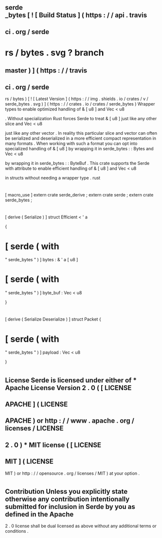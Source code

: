#
serde
\
_bytes
[
!
[
Build
Status
]
(
https
:
/
/
api
.
travis
-
ci
.
org
/
serde
-
rs
/
bytes
.
svg
?
branch
=
master
)
]
(
https
:
/
/
travis
-
ci
.
org
/
serde
-
rs
/
bytes
)
[
!
[
Latest
Version
]
(
https
:
/
/
img
.
shields
.
io
/
crates
/
v
/
serde_bytes
.
svg
)
]
(
https
:
/
/
crates
.
io
/
crates
/
serde_bytes
)
Wrapper
types
to
enable
optimized
handling
of
&
[
u8
]
and
Vec
<
u8
>
.
Without
specialization
Rust
forces
Serde
to
treat
&
[
u8
]
just
like
any
other
slice
and
Vec
<
u8
>
just
like
any
other
vector
.
In
reality
this
particular
slice
and
vector
can
often
be
serialized
and
deserialized
in
a
more
efficient
compact
representation
in
many
formats
.
When
working
with
such
a
format
you
can
opt
into
specialized
handling
of
&
[
u8
]
by
wrapping
it
in
serde_bytes
:
:
Bytes
and
Vec
<
u8
>
by
wrapping
it
in
serde_bytes
:
:
ByteBuf
.
This
crate
supports
the
Serde
with
attribute
to
enable
efficient
handling
of
&
[
u8
]
and
Vec
<
u8
>
in
structs
without
needing
a
wrapper
type
.
rust
#
[
macro_use
]
extern
crate
serde_derive
;
extern
crate
serde
;
extern
crate
serde_bytes
;
#
[
derive
(
Serialize
)
]
struct
Efficient
<
'
a
>
{
#
[
serde
(
with
=
"
serde_bytes
"
)
]
bytes
:
&
'
a
[
u8
]
#
[
serde
(
with
=
"
serde_bytes
"
)
]
byte_buf
:
Vec
<
u8
>
}
#
[
derive
(
Serialize
Deserialize
)
]
struct
Packet
{
#
[
serde
(
with
=
"
serde_bytes
"
)
]
payload
:
Vec
<
u8
>
}
#
#
License
Serde
is
licensed
under
either
of
*
Apache
License
Version
2
.
0
(
[
LICENSE
-
APACHE
]
(
LICENSE
-
APACHE
)
or
http
:
/
/
www
.
apache
.
org
/
licenses
/
LICENSE
-
2
.
0
)
*
MIT
license
(
[
LICENSE
-
MIT
]
(
LICENSE
-
MIT
)
or
http
:
/
/
opensource
.
org
/
licenses
/
MIT
)
at
your
option
.
#
#
#
Contribution
Unless
you
explicitly
state
otherwise
any
contribution
intentionally
submitted
for
inclusion
in
Serde
by
you
as
defined
in
the
Apache
-
2
.
0
license
shall
be
dual
licensed
as
above
without
any
additional
terms
or
conditions
.
